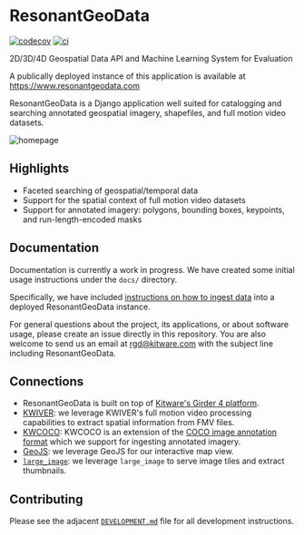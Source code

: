 # ResonantGeoData

[![codecov](https://codecov.io/gh/ResonantGeoData/ResonantGeoData/branch/master/graph/badge.svg)](https://codecov.io/gh/ResonantGeoData/ResonantGeoData)
[![ci](https://github.com/ResonantGeoData/ResonantGeoData/actions/workflows/ci.yml/badge.svg?branch=master)](https://github.com/ResonantGeoData/ResonantGeoData/actions/workflows/ci.yml)

2D/3D/4D Geospatial Data API and Machine Learning System for Evaluation

A publically deployed instance of this application is available at https://www.resonantgeodata.com

ResonantGeoData is a Django application well suited for catalogging and searching annotated geospatial imagery, shapefiles, and full motion video datasets.

![homepage](./docs/images/homepage.png)

## Highlights

- Faceted searching of geospatial/temporal data
- Support for the spatial context of full motion video datasets
- Support for annotated imagery: polygons, bounding boxes, keypoints, and run-length-encoded masks


## Documentation

Documentation is currently a work in progress. We have created some initial usage instructions under the `docs/` directory.

Specifically, we have included [instructions on how to ingest data](https://github.com/ResonantGeoData/ResonantGeoData/blob/master/docs/ingest-data.md) into a deployed ResonantGeoData instance.

For general questions about the project, its applications, or about software usage, please create an issue directly in this repository. You are also welcome to send us an email at rgd@kitware.com with the subject line including ResonantGeoData.

## Connections

- ResonantGeoData is built on top of [Kitware's Girder 4 platform](https://github.com/search?q=topic%3Agirder-4+org%3Agirder+fork%3Atrue).
- [KWIVER](https://github.com/Kitware/kwiver): we leverage KWIVER's full motion video processing capabilities to extract spatial information from FMV files.
- [KWCOCO](https://gitlab.kitware.com/computer-vision/kwcoco): KWCOCO is an extension of the [COCO image annotation format](https://cocodataset.org/) which we support for ingesting annotated imagery.
- [GeoJS](https://opengeoscience.github.io/geojs/): we leverage GeoJS for our interactive map view.
- [`large_image`](http://girder.github.io/large_image/index.html): we leverage `large_image` to serve image tiles and extract thumbnails.

## Contributing

Please see the adjacent [`DEVELOPMENT.md`](https://github.com/ResonantGeoData/ResonantGeoData/blob/master/DEVELOPMENT.md) file for all development instructions.
